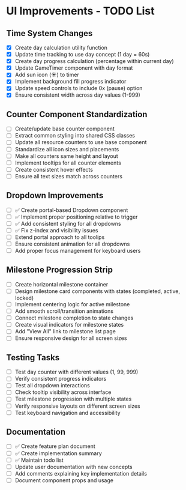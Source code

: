# UI Improvements - TODO List

## Time System Changes

- [x] Create day calculation utility function
- [x] Update time tracking to use day concept (1 day = 60s)
- [x] Create day progress calculation (percentage within current day)
- [x] Update GameTimer component with day format
- [x] Add sun icon (☀︎) to timer
- [x] Implement background fill progress indicator
- [x] Update speed controls to include 0x (pause) option
- [x] Ensure consistent width across day values (1-999)

## Counter Component Standardization

- [ ] Create/update base counter component
- [ ] Extract common styling into shared CSS classes
- [ ] Update all resource counters to use base component
- [ ] Standardize all icon sizes and placements
- [ ] Make all counters same height and layout
- [ ] Implement tooltips for all counter elements
- [ ] Create consistent hover effects
- [ ] Ensure all text sizes match across counters

## Dropdown Improvements

- [ ] ✅ Create portal-based Dropdown component
- [ ] ✅ Implement proper positioning relative to trigger
- [ ] ✅ Add consistent styling for all dropdowns
- [ ] ✅ Fix z-index and visibility issues
- [ ] Extend portal approach to all toolips
- [ ] Ensure consistent animation for all dropdowns
- [ ] Add proper focus management for keyboard users

## Milestone Progression Strip

- [ ] Create horizontal milestone container
- [ ] Design milestone card components with states (completed, active, locked)
- [ ] Implement centering logic for active milestone
- [ ] Add smooth scroll/transition animations
- [ ] Connect milestone completion to state changes
- [ ] Create visual indicators for milestone states
- [ ] Add "View All" link to milestone list page
- [ ] Ensure responsive design for all screen sizes

## Testing Tasks

- [ ] Test day counter with different values (1, 99, 999)
- [ ] Verify consistent progress indicators
- [ ] Test all dropdown interactions
- [ ] Check tooltip visibility across interface
- [ ] Test milestone progression with multiple states
- [ ] Verify responsive layouts on different screen sizes
- [ ] Test keyboard navigation and accessibility

## Documentation

- [ ] ✅ Create feature plan document
- [ ] ✅ Create implementation summary
- [ ] ✅ Maintain todo list
- [ ] Update user documentation with new concepts
- [ ] Add comments explaining key implementation details
- [ ] Document component props and usage